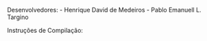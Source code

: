 Desenvolvedores:
	- Henrique David de Medeiros
	- Pablo Emanuell L. Targino

Instruções de Compilação:
	
